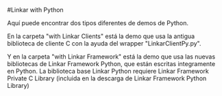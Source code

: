 #Linkar with Python

Aquí puede encontrar dos tipos diferentes de demos de Python.

En la carpeta "with Linkar Clients" está la demo que usa la antigua biblioteca de cliente C con la ayuda del wrapper "LinkarClientPy.py".

Y en la carpeta "with Linkar Framework" está la demo que usa las nuevas bibliotecas de Linkar Framework Python, que están escritas integramente en Python.
La biblioteca base Linkar Python requiere Linkar Framework Private C Library (incluida en la descarga de Linkar Framework Python Library)